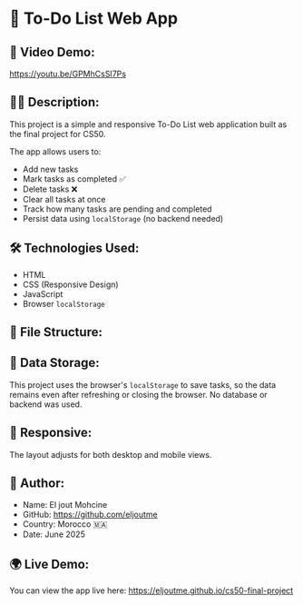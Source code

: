 # 📝 To-Do List Web App

## 🎥 Video Demo:
https://youtu.be/GPMhCsSI7Ps

## 👨‍💻 Description:
This project is a simple and responsive To-Do List web application built as the final project for CS50.

The app allows users to:
- Add new tasks
- Mark tasks as completed ✅
- Delete tasks ❌
- Clear all tasks at once
- Track how many tasks are pending and completed
- Persist data using `localStorage` (no backend needed)

## 🛠️ Technologies Used:
- HTML
- CSS (Responsive Design)
- JavaScript
- Browser `localStorage`

## 📁 File Structure:


## 💾 Data Storage:
This project uses the browser's `localStorage` to save tasks, so the data remains even after refreshing or closing the browser. No database or backend was used.

## 📱 Responsive:
The layout adjusts for both desktop and mobile views.

## 👤 Author:
- Name: El jout Mohcine
- GitHub: https://github.com/eljoutme
- Country: Morocco 🇲🇦
- Date: June 2025


## 🌍 Live Demo:
You can view the app live here: https://eljoutme.github.io/cs50-final-project
